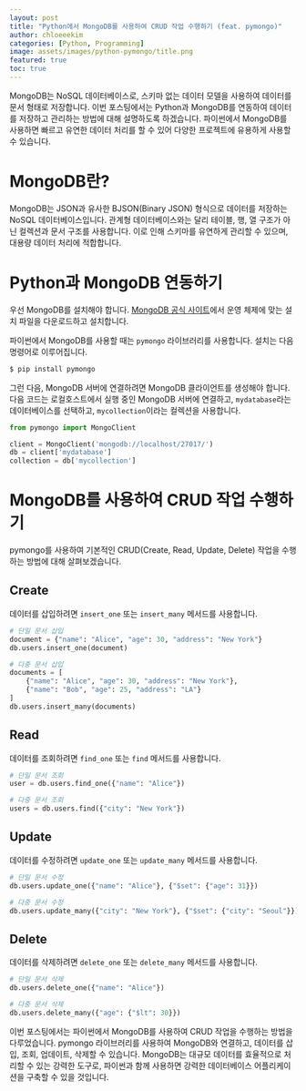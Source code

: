 ```yaml
---
layout: post
title: "Python에서 MongoDB를 사용하여 CRUD 작업 수행하기 (feat. pymongo)"
author: chloeeekim
categories: [Python, Programming]
image: assets/images/python-pymongo/title.png
featured: true
toc: true
---
```


MongoDB는 NoSQL 데이터베이스로, 스키마 없는 데이터 모델을 사용하여 데이터를 문서 형태로 저장합니다. 이번 포스팅에서는 Python과 MongoDB를 연동하여 데이터를 저장하고 관리하는 방법에 대해 설명하도록 하겠습니다. 파이썬에서 MongoDB를 사용하면 빠르고 유연한 데이터 처리를 할 수 있어 다양한 프로젝트에 유용하게 사용할 수 있습니다.

# MongoDB란?

MongoDB는 JSON과 유사한 BJSON(Binary JSON) 형식으로 데이터를 저장하는 NoSQL 데이터베이스입니다. 관계형 데이터베이스와는 달리 테이블, 행, 열 구조가 아닌 컬렉션과 문서 구조를 사용합니다. 이로 인해 스키마를 유연하게 관리할 수 있으며, 대용량 데이터 처리에 적합합니다.

# Python과 MongoDB 연동하기

우선 MongoDB를 설치해야 합니다. <a href="https://www.mongodb.com/try/download/community" target="_blank">MongoDB 공식 사이트</a>에서 운영 체제에 맞는 설치 파일을 다운로드하고 설치합니다.

파이썬에서 MongoDB를 사용할 때는 `pymongo` 라이브러리를 사용합니다. 설치는 다음 명령어로 이루어집니다.

```bash
$ pip install pymongo
```

그런 다음, MongoDB 서버에 연결하려면 MongoDB 클라이언트를 생성해야 합니다. 다음 코드는 로컬호스트에서 실행 중인 MongoDB 서버에 연결하고, `mydatabase`라는 데이터베이스를 선택하고, `mycollection`이라는 컬렉션을 사용합니다.

```python
from pymongo import MongoClient

client = MongoClient('mongodb://localhost/27017/')
db = client['mydatabase']
collection = db['mycollection']
```

# MongoDB를 사용하여 CRUD 작업 수행하기

pymongo를 사용하여 기본적인 CRUD(Create, Read, Update, Delete) 작업을 수행하는 방법에 대해 살펴보겠습니다.

## Create

데이터를 삽입하려면 `insert_one` 또는 `insert_many` 메서드를 사용합니다.

```python
# 단일 문서 삽입
document = {"name": "Alice", "age": 30, "address": "New York"}
db.users.insert_one(document)

# 다중 문서 삽입
documents = [
    {"name": "Alice", "age": 30, "address": "New York"},
    {"name": "Bob", "age": 25, "address": "LA"}
]
db.users.insert_many(documents)
```

## Read

데이터를 조회하려면 `find_one` 또는 `find` 메서드를 사용합니다.

```python
# 단일 문서 조회
user = db.users.find_one({"name": "Alice"})

# 다중 문서 조회
users = db.users.find({"city": "New York"})
```

## Update

데이터를 수정하려면 `update_one` 또는 `update_many` 메서드를 사용합니다.

```python
# 단일 문서 수정
db.users.update_one({"name": "Alice"}, {"$set": {"age": 31}})

# 다중 문서 수정
db.users.update_many({"city": "New York"}, {"$set": {"city": "Seoul"}})
```

## Delete

데이터를 삭제하려면 `delete_one` 또는 `delete_many` 메서드를 사용합니다.

```python
# 단일 문서 삭제
db.users.delete_one({"name": "Alice"})

# 다중 문서 삭제
db.users.delete_many({"age": {"$lt": 30}})
```

이번 포스팅에서는 파이썬에서 MongoDB를 사용하여 CRUD 작업을 수행하는 방법을 다루었습니다. pymongo 라이브러리를 사용하여 MongoDB와 연결하고, 데이터를 삽입, 조회, 업데이트, 삭제할 수 있습니다. MongoDB는 대규모 데이터를 효율적으로 처리할 수 있는 강력한 도구로, 파이썬과 함께 사용하면 강력한 데이터베이스 어플리케이션을 구축할 수 있을 것입니다.
